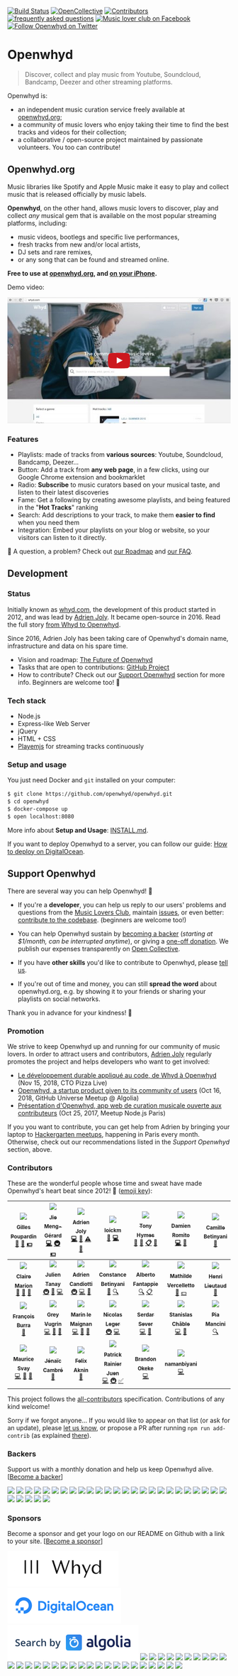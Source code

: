 [![Build Status](https://img.shields.io/travis/openwhyd/openwhyd/master.svg?style=flat-square)](https://travis-ci.org/openwhyd/openwhyd) [![OpenCollective](https://opencollective.com/openwhyd/backers/badge.svg?style=flat-square)](#backers) [![Contributors](https://img.shields.io/badge/all_contributors-23-brightgreen.svg?style=flat-square)](#contributors) [![frequently asked questions](https://img.shields.io/badge/help-FAQ-ff69b4.svg?style=flat-square)](docs/FAQ.md) [![Music lover club on Facebook](https://img.shields.io/badge/chat-music%20lover%20club-blue.svg?style=flat-square)](https://facebook.com/groups/openwhyd/) [![Follow Openwhyd on Twitter](https://img.shields.io/twitter/follow/open_whyd.svg?style=flat-square&label=Follow)](https://twitter.com/open_whyd)
# Openwhyd

> Discover, collect and play music from Youtube, Soundcloud, Bandcamp, Deezer and other streaming platforms.

Openwhyd is:
- an independent music curation service freely available at [openwhyd.org](https://openwhyd.org);
- a community of music lovers who enjoy taking their time to find the best tracks and videos for their collection;
- a collaborative / open-source project maintained by passionate volunteers. You too can contribute!

## Openwhyd.org

Music libraries like Spotify and Apple Music make it easy to play and collect music that is released officially by music labels.

**Openwhyd**, on the other hand, allows music lovers to discover, play and collect *any* musical gem that is available on the most popular streaming platforms, including:

- music videos, bootlegs and specific live performances,
- fresh tracks from new and/or local artists,
- DJ sets and rare remixes,
- or any song that can be found and streamed online.

**Free to use at [openwhyd.org](https://openwhyd.org), and [on your iPhone](https://openwhyd.org/iphone).**

Demo video:

[![Openwhyd Demo Video](./docs/img/openwhyd-demo-thumb.png)](https://www.youtube.com/watch?v=aZT8VlTV1YY "Openwhyd Demo Video")

### Features

- Playlists: made of tracks from **various sources**: Youtube, Soundcloud, Bandcamp, Deezer...
- Button: Add a track from **any web page**, in a few clicks, using our Google Chrome extension and bookmarklet
- Radio: **Subscribe** to music curators based on your musical taste, and listen to their latest discoveries
- Fame: Get a following by creating awesome playlists, and being featured in the "**Hot Tracks**" ranking
- Search: Add descriptions to your track, to make them **easier to find** when you need them
- Integration: Embed your playlists on your blog or website, so your visitors can listen to it directly.

👋 A question, a problem? Check out [our Roadmap](docs/ROADMAP.md) and [our FAQ](docs/FAQ.md).

## Development

### Status

Initially known as [whyd.com](https://whyd.com), the development of this product started in 2012, and was lead by [Adrien Joly](https://github.com/adrienjoly). It became open-source in 2016. Read the full story [from Whyd to Openwhyd](https://medium.com/openwhyd/music-amongst-other-topics-a4f41657d6d).

Since 2016, Adrien Joly has been taking care of Openwhyd's domain name, infrastructure and data on his spare time.

- Vision and roadmap: [The Future of Openwhyd](https://medium.com/openwhyd/the-future-of-openwhyd-9a39e0839ac3)
- Tasks that are open to contributions: [GitHub Project](https://github.com/openwhyd/openwhyd/projects/1)
- How to contribute? Check out our [Support Openwhyd](#support-openwhyd) section for more info. Beginners are welcome too! 🤗
<!--
- Latest stats, analytics and demographics: [Openwhyd data report, mid-october 2017](https://infograph.venngage.com/publish/c74df49b-2d2f-48bc-b9cb-5bc1f5908c37) 🔥
-->

### Tech stack

- Node.js
- Express-like Web Server
- jQuery
- HTML + CSS
- [Playemjs](https://github.com/adrienjoly/playemjs) for streaming tracks continuously

### Setup and usage

You just need Docker and `git` installed on your computer:

```sh
$ git clone https://github.com/openwhyd/openwhyd.git
$ cd openwhyd
$ docker-compose up
$ open localhost:8080
```

More info about **Setup and Usage**: [INSTALL.md](docs/INSTALL.md).

If you want to deploy Openwhyd to a server, you can follow our guide: [How to deploy on DigitalOcean](docs/howto-deploy-on-digitalocean.md).

## Support Openwhyd

There are several way you can help Openwhyd! 💓

- If you're a **developer**, you can help us reply to our users' problems and questions from the [Music Lovers Club](https://www.facebook.com/groups/openwhyd/), maintain [issues](https://github.com/openwhyd/openwhyd/issues), or even better: [contribute to the codebase](docs/FAQ.md#id-love-to-contribute-to-openwhyd-how-can-i-help). (beginners are welcome too!)

- You can help Openwhyd sustain by [becoming a backer](https://opencollective.com/openwhyd/order/313) (*starting at $1/month, can be interrupted anytime*), or giving a [one-off donation](https://opencollective.com/openwhyd/donate). We publish our expenses transparently on [Open Collective](https://opencollective.com/openwhyd).

- If you have **other skills** you'd like to contribute to Openwhyd, please [tell us](https://github.com/openwhyd/openwhyd/issues/new?title=Hi,+I+want+to+help!).

- If you're out of time and money, you can still **spread the word** about openwhyd.org, e.g. by showing it to your friends or sharing your playlists on social networks.

Thank you in advance for your kindness! 🤗

### Promotion

We strive to keep Openwhyd up and running for our community of music lovers. In order to attract users and contributors, [Adrien Joly](https://github.com/adrienjoly) regularly promotes the project and helps developers who want to get involved:

- [Le développement durable appliqué au code, de Whyd à Openwhyd](https://www.youtube.com/watch?v=MA5weD7giNU) (Nov 15, 2018, CTO Pizza Live)
- [Openwhyd, a startup product given to its community of users](https://docs.google.com/presentation/d/1bahmSwu9P5vhcTanWEmQ72OXD5_xqcxwQY4MvWnJlXU) (Oct 16, 2018, GitHub Universe Meetup @ Algolia)
- [Présentation d'Openwhyd, app web de curation musicale ouverte aux contributeurs](https://adrienjoly.com/slides/openwhyd-2017) (Oct 25, 2017, Meetup Node.js Paris)

If you you want to contribute, you can get help from Adrien by bringing your laptop to [Hackergarten meetups](https://www.meetup.com/fr-FR/Paris-Hackergarten), happening in Paris every month. Otherwise, check out our recommendations listed in the *Support Openwhyd* section, above.

### Contributors

These are the wonderful people whose time and sweat have made Openwhyd's heart beat since 2012! 💓 ([emoji key](https://github.com/kentcdodds/all-contributors#emoji-key)):

<!-- ALL-CONTRIBUTORS-LIST:START - Do not remove or modify this section -->
<!-- prettier-ignore -->
| [<img src="https://d1qb2nb5cznatu.cloudfront.net/users/56004-large?1405472476" width="98px;"/><br /><sub><b>Gilles Poupardin</b></sub>](https://twitter.com/gillespoupardin)<br />[📢](#talk "Talks") [🤔](#ideas "Ideas, Planning, & Feedback") [💵](#financial "Financial") | [<img src="https://avatars0.githubusercontent.com/u/764618?v=4" width="98px;"/><br /><sub><b>Jie Meng-Gérard</b></sub>](https://github.com/jiem)<br />[💻](https://github.com/openwhyd/openwhyd/commits?author=jiem "Code") [🚇](#infra-jiem "Infrastructure (Hosting, Build-Tools, etc)") [💵](#financial-jiem "Financial") | [<img src="https://avatars3.githubusercontent.com/u/531781?v=4" width="98px;"/><br /><sub><b>Adrien Joly</b></sub>](https://adrienjoly.com/now)<br />[💻](https://github.com/openwhyd/openwhyd/commits?author=adrienjoly "Code") [📖](https://github.com/openwhyd/openwhyd/commits?author=adrienjoly "Documentation") [⚠️](https://github.com/openwhyd/openwhyd/commits?author=adrienjoly "Tests") [💬](#question-adrienjoly "Answering Questions") | [<img src="https://avatars3.githubusercontent.com/u/910269?v=4" width="98px;"/><br /><sub><b>loickm</b></sub>](https://github.com/loickm)<br />[🎨](#design-loickm "Design") [💻](https://github.com/openwhyd/openwhyd/commits?author=loickm "Code") | [<img src="https://pbs.twimg.com/profile_images/708991890046246912/TrUSqpzo_400x400.jpg" width="98px;"/><br /><sub><b>Tony Hymes</b></sub>](https://twitter.com/tonyhymes)<br />[📢](#talk "Talks") [📝](#blog "Blogposts") [📋](#eventOrganizing "Event Organizing") [💬](#question "Answering Questions") | [<img src="https://avatars1.githubusercontent.com/u/603808?v=4" width="98px;"/><br /><sub><b>Damien Romito</b></sub>](http://www.choses.fr)<br />[💻](https://github.com/openwhyd/openwhyd/commits?author=damienromito "Code") [🔌](#plugin-damienromito "Plugin/utility libraries") | [<img src="https://www.nikonclub.fr/sites/default/files/styles/dashboard_avatar/public/users/avatars/2018-08/0036_Camille-Betinyani-2_0.jpg?itok=cceSKmUx" width="98px;"/><br /><sub><b>Camille Betinyani</b></sub>](http://www.camillebetinyani.com)<br />[🎨](#design "Design") |
| :---: | :---: | :---: | :---: | :---: | :---: | :---: |
| [<img src="https://cloudinary-a.akamaihd.net/hopwork/image/upload/h_360,w_360,c_thumb,g_face,z_0.4,q_auto,dpr_2.0/wdxqlikzwk4p8fcj1u6k.jpeg" width="98px;"/><br /><sub><b>Claire Marion</b></sub>](https://github.com/cmdcmdcmd)<br />[🎨](#design-cmdcmdcmd "Design") [📝](#blog-cmdcmdcmd "Blogposts") [🤔](#ideas-cmdcmdcmd "Ideas, Planning, & Feedback") | [<img src="https://avatars1.githubusercontent.com/u/1169844?v=4" width="98px;"/><br /><sub><b>Julien Tanay</b></sub>](http://julientanay.com)<br />[🚇](#infra-Djiit "Infrastructure (Hosting, Build-Tools, etc)") [🔧](#tool-Djiit "Tools") [💻](https://github.com/openwhyd/openwhyd/commits?author=Djiit "Code") | [<img src="https://avatars0.githubusercontent.com/u/243268?v=4" width="98px;"/><br /><sub><b>Adrien Candiotti</b></sub>](https://github.com/SkinyMonkey)<br />[🚇](#infra-SkinyMonkey "Infrastructure (Hosting, Build-Tools, etc)") [💻](https://github.com/openwhyd/openwhyd/commits?author=SkinyMonkey "Code") [🤔](#ideas-SkinyMonkey "Ideas, Planning, & Feedback") | [<img src="http://static8.viadeo-static.com/ukTJaFEht8_7xghQiybGR5b-XS0=/300x300/member/002141lujf3ta0qu%3Fts%3D1383075404000" width="98px;"/><br /><sub><b>Constance Betinyani</b></sub>](https://www.linkedin.com/in/constance-betinyani-30b8b95a/)<br />[📝](#blog "Blogposts") [🔍](#fundingFinding "Funding Finding") | [<img src="https://d1qb2nb5cznatu.cloudfront.net/users/28089-large?1489180378" width="98px;"/><br /><sub><b>Alberto Fantappie</b></sub>](https://angel.co/alberto-fantappie)<br />[🔍](#fundingFinding "Funding Finding") [📋](#eventOrganizing "Event Organizing") | [<img src="http://www.doyoubuzz.com/var/users/_/2016/8/31/13/1245112/avatar/1188719/avatar_cp_630.jpg?t=1545569639" width="98px;"/><br /><sub><b>Mathilde Vercelletto</b></sub>](https://www.linkedin.com/in/mathildevercelletto/)<br />[📖](https://github.com/openwhyd/openwhyd/commits?author= "Documentation") [💵](#financial "Financial") | [<img src="https://pbs.twimg.com/profile_images/465242079145099264/NXppNjIg_400x400.png" width="98px;"/><br /><sub><b>Henri Lieutaud</b></sub>](https://github.com/ElBurritoPodrido)<br />[🤔](#ideas-ElBurritoPodrido "Ideas, Planning, & Feedback") |
| [<img src="https://avatars3.githubusercontent.com/u/8008820?v=4" width="98px;"/><br /><sub><b>François Burra</b></sub>](https://github.com/FrancoisBurra)<br />[🤔](#ideas-FrancoisBurra "Ideas, Planning, & Feedback") | [<img src="https://avatars0.githubusercontent.com/u/3294460?v=4" width="98px;"/><br /><sub><b>Grey Vugrin</b></sub>](http://greyvugrin@github.io)<br />[💻](https://github.com/openwhyd/openwhyd/commits?author=greyvugrin "Code") [🐛](https://github.com/openwhyd/openwhyd/issues?q=author%3Agreyvugrin "Bug reports") [🔧](#tool-greyvugrin "Tools") | [<img src="https://avatars3.githubusercontent.com/u/5300654?v=4" width="98px;"/><br /><sub><b>Marin le Maignan</b></sub>](https://github.com/Marinlemaignan)<br />[💻](https://github.com/openwhyd/openwhyd/commits?author=Marinlemaignan "Code") [🐛](https://github.com/openwhyd/openwhyd/issues?q=author%3AMarinlemaignan "Bug reports") [🤔](#ideas-Marinlemaignan "Ideas, Planning, & Feedback") | [<img src="https://media.licdn.com/dms/image/C5603AQFMhpwwbDWWzQ/profile-displayphoto-shrink_800_800/0?e=1546473600&v=beta&t=bijrXeAQKSJoCRybxCoyVgkS0GF_h3GucQVLXu5TKik" width="98px;"/><br /><sub><b>Nicolas Leger</b></sub>](https://github.com/nicolasleger)<br />[🚇](#infra-nicolasleger "Infrastructure (Hosting, Build-Tools, etc)") [💻](https://github.com/openwhyd/openwhyd/commits?author=nicolasleger "Code") | [<img src="https://avatars2.githubusercontent.com/u/1911478?v=4" width="98px;"/><br /><sub><b>Serdar Sever</b></sub>](https://znk.github.io)<br />[💻](https://github.com/openwhyd/openwhyd/commits?author=znk "Code") [🐛](https://github.com/openwhyd/openwhyd/issues?q=author%3Aznk "Bug reports") | [<img src="https://avatars2.githubusercontent.com/u/19236802?v=4" width="98px;"/><br /><sub><b>Stanislas Châble</b></sub>](https://www.linkedin.com/in/stanislas-chable/)<br />[💻](https://github.com/openwhyd/openwhyd/commits?author=Selbahc "Code") [🐛](https://github.com/openwhyd/openwhyd/issues?q=author%3ASelbahc "Bug reports") | [<img src="https://avatars2.githubusercontent.com/u/3671070?v=4" width="98px;"/><br /><sub><b>Pia Mancini</b></sub>](http://piamancini.com)<br />[🔍](#fundingFinding-piamancini "Funding Finding") |
| [<img src="https://avatars2.githubusercontent.com/u/265349?v=4" width="98px;"/><br /><sub><b>Maurice Svay</b></sub>](http://svay.com/)<br />[💻](https://github.com/openwhyd/openwhyd/commits?author=mauricesvay "Code") [🐛](https://github.com/openwhyd/openwhyd/issues?q=author%3Amauricesvay "Bug reports") [🎨](#design-mauricesvay "Design") | [<img src="http://jenaiccambre.com/static/jenaic_cambre.7ab05dc2.jpg" width="98px;"/><br /><sub><b>Jénaïc Cambré</b></sub>](http://www.kadiks.net)<br />[💬](#question-kadiks "Answering Questions") | [<img src="https://i.imgur.com/wjtYzX4.jpg" width="98px;"/><br /><sub><b>Felix Aknin</b></sub>](https://www.linkedin.com/in/felix-aknin-61b72597/)<br />[💬](#question "Answering Questions") | [<img src="https://media.licdn.com/dms/image/C4D03AQH19-cggJnutA/profile-displayphoto-shrink_800_800/0?e=1546473600&v=beta&t=fHtEddqYGfuvvn7x4gKeSeLaot89o6OYFn5FFF54cIw" width="98px;"/><br /><sub><b>Patrick Rainier Juen</b></sub>](https://github.com/uLan08)<br />[💻](https://github.com/openwhyd/openwhyd/commits?author=uLan08 "Code") [🚇](#infra-uLan08 "Infrastructure (Hosting, Build-Tools, etc)") [✅](#tutorial-uLan08 "Tutorials") | [<img src="https://avatars1.githubusercontent.com/u/9751243?v=4" width="98px;"/><br /><sub><b>Brandon Okeke</b></sub>](http://brawrdon.com)<br />[💻](https://github.com/openwhyd/openwhyd/commits?author=Brawrdon "Code") | [<img src="https://avatars2.githubusercontent.com/u/43063269?v=4" width="98px;"/><br /><sub><b>namanbiyani</b></sub>](https://github.com/namanbiyani)<br />[💻](https://github.com/openwhyd/openwhyd/commits?author=namanbiyani "Code") |
<!-- ALL-CONTRIBUTORS-LIST:END -->

This project follows the [all-contributors](https://github.com/kentcdodds/all-contributors) specification. Contributions of any kind welcome!

Sorry if we forgot anyone... If you would like to appear on that list (or ask for an update), please [let us know](https://github.com/openwhyd/openwhyd/issues/new?title=Please+add+me+as+a+contributor), or propose a PR after running `npm run add-contrib` (as explained [there](https://www.npmjs.com/package/all-contributors-cli)).

### Backers

Support us with a monthly donation and help us keep Openwhyd alive. [[Become a backer](https://opencollective.com/openwhyd#backer)]

<a href="https://opencollective.com/openwhyd/backer/0/website" target="_blank"><img src="https://opencollective.com/openwhyd/backer/0/avatar.svg"></a>
<a href="https://opencollective.com/openwhyd/backer/1/website" target="_blank"><img src="https://opencollective.com/openwhyd/backer/1/avatar.svg"></a>
<a href="https://opencollective.com/openwhyd/backer/2/website" target="_blank"><img src="https://opencollective.com/openwhyd/backer/2/avatar.svg"></a>
<a href="https://opencollective.com/openwhyd/backer/3/website" target="_blank"><img src="https://opencollective.com/openwhyd/backer/3/avatar.svg"></a>
<a href="https://opencollective.com/openwhyd/backer/4/website" target="_blank"><img src="https://opencollective.com/openwhyd/backer/4/avatar.svg"></a>
<a href="https://opencollective.com/openwhyd/backer/5/website" target="_blank"><img src="https://opencollective.com/openwhyd/backer/5/avatar.svg"></a>
<a href="https://opencollective.com/openwhyd/backer/6/website" target="_blank"><img src="https://opencollective.com/openwhyd/backer/6/avatar.svg"></a>
<a href="https://opencollective.com/openwhyd/backer/7/website" target="_blank"><img src="https://opencollective.com/openwhyd/backer/7/avatar.svg"></a>
<a href="https://opencollective.com/openwhyd/backer/8/website" target="_blank"><img src="https://opencollective.com/openwhyd/backer/8/avatar.svg"></a>
<a href="https://opencollective.com/openwhyd/backer/9/website" target="_blank"><img src="https://opencollective.com/openwhyd/backer/9/avatar.svg"></a>
<a href="https://opencollective.com/openwhyd/backer/10/website" target="_blank"><img src="https://opencollective.com/openwhyd/backer/10/avatar.svg"></a>
<a href="https://opencollective.com/openwhyd/backer/11/website" target="_blank"><img src="https://opencollective.com/openwhyd/backer/11/avatar.svg"></a>
<a href="https://opencollective.com/openwhyd/backer/12/website" target="_blank"><img src="https://opencollective.com/openwhyd/backer/12/avatar.svg"></a>
<a href="https://opencollective.com/openwhyd/backer/13/website" target="_blank"><img src="https://opencollective.com/openwhyd/backer/13/avatar.svg"></a>
<a href="https://opencollective.com/openwhyd/backer/14/website" target="_blank"><img src="https://opencollective.com/openwhyd/backer/14/avatar.svg"></a>
<a href="https://opencollective.com/openwhyd/backer/15/website" target="_blank"><img src="https://opencollective.com/openwhyd/backer/15/avatar.svg"></a>
<a href="https://opencollective.com/openwhyd/backer/16/website" target="_blank"><img src="https://opencollective.com/openwhyd/backer/16/avatar.svg"></a>
<a href="https://opencollective.com/openwhyd/backer/17/website" target="_blank"><img src="https://opencollective.com/openwhyd/backer/17/avatar.svg"></a>
<a href="https://opencollective.com/openwhyd/backer/18/website" target="_blank"><img src="https://opencollective.com/openwhyd/backer/18/avatar.svg"></a>
<a href="https://opencollective.com/openwhyd/backer/19/website" target="_blank"><img src="https://opencollective.com/openwhyd/backer/19/avatar.svg"></a>
<a href="https://opencollective.com/openwhyd/backer/20/website" target="_blank"><img src="https://opencollective.com/openwhyd/backer/20/avatar.svg"></a>
<a href="https://opencollective.com/openwhyd/backer/21/website" target="_blank"><img src="https://opencollective.com/openwhyd/backer/21/avatar.svg"></a>
<a href="https://opencollective.com/openwhyd/backer/22/website" target="_blank"><img src="https://opencollective.com/openwhyd/backer/22/avatar.svg"></a>
<a href="https://opencollective.com/openwhyd/backer/23/website" target="_blank"><img src="https://opencollective.com/openwhyd/backer/23/avatar.svg"></a>
<a href="https://opencollective.com/openwhyd/backer/24/website" target="_blank"><img src="https://opencollective.com/openwhyd/backer/24/avatar.svg"></a>
<a href="https://opencollective.com/openwhyd/backer/25/website" target="_blank"><img src="https://opencollective.com/openwhyd/backer/25/avatar.svg"></a>
<a href="https://opencollective.com/openwhyd/backer/26/website" target="_blank"><img src="https://opencollective.com/openwhyd/backer/26/avatar.svg"></a>
<a href="https://opencollective.com/openwhyd/backer/27/website" target="_blank"><img src="https://opencollective.com/openwhyd/backer/27/avatar.svg"></a>
<a href="https://opencollective.com/openwhyd/backer/28/website" target="_blank"><img src="https://opencollective.com/openwhyd/backer/28/avatar.svg"></a>
<a href="https://opencollective.com/openwhyd/backer/29/website" target="_blank"><img src="https://opencollective.com/openwhyd/backer/29/avatar.svg"></a>

### Sponsors
Become a sponsor and get your logo on our README on Github with a link to your site. [[Become a sponsor](https://opencollective.com/openwhyd#sponsor)]

<a href="https://whyd.com/" target="_blank"><img alt="Whyd is the company that founded this service, donated the source code and still pays for distribution on Apple's App Store" src="docs/img/sponsor-whyd-smaller.png"></a>
<a href="https://www.digitalocean.com/" target="_blank"><img alt="DigitalOcean has kindly offered us one year worth of hosting, to help us maintain our open-source development effort" src="docs/img/sponsor-digitalocean.png"></a>
<a href="https://www.algolia.com/" target="_blank"><img alt="Algolia has been kindly providing our users with blazing-fast track search for years" src="docs/img/sponsor-algolia.png"></a>
<a href="https://opencollective.com/openwhyd/sponsor/0/website" target="_blank"><img src="https://opencollective.com/openwhyd/sponsor/0/avatar.svg"></a>
<a href="https://opencollective.com/openwhyd/sponsor/1/website" target="_blank"><img src="https://opencollective.com/openwhyd/sponsor/1/avatar.svg"></a>
<a href="https://opencollective.com/openwhyd/sponsor/2/website" target="_blank"><img src="https://opencollective.com/openwhyd/sponsor/2/avatar.svg"></a>
<a href="https://opencollective.com/openwhyd/sponsor/3/website" target="_blank"><img src="https://opencollective.com/openwhyd/sponsor/3/avatar.svg"></a>
<a href="https://opencollective.com/openwhyd/sponsor/4/website" target="_blank"><img src="https://opencollective.com/openwhyd/sponsor/4/avatar.svg"></a>
<a href="https://opencollective.com/openwhyd/sponsor/5/website" target="_blank"><img src="https://opencollective.com/openwhyd/sponsor/5/avatar.svg"></a>
<a href="https://opencollective.com/openwhyd/sponsor/6/website" target="_blank"><img src="https://opencollective.com/openwhyd/sponsor/6/avatar.svg"></a>
<a href="https://opencollective.com/openwhyd/sponsor/7/website" target="_blank"><img src="https://opencollective.com/openwhyd/sponsor/7/avatar.svg"></a>
<a href="https://opencollective.com/openwhyd/sponsor/8/website" target="_blank"><img src="https://opencollective.com/openwhyd/sponsor/8/avatar.svg"></a>
<a href="https://opencollective.com/openwhyd/sponsor/9/website" target="_blank"><img src="https://opencollective.com/openwhyd/sponsor/9/avatar.svg"></a>
<a href="https://opencollective.com/openwhyd/sponsor/10/website" target="_blank"><img src="https://opencollective.com/openwhyd/sponsor/10/avatar.svg"></a>
<a href="https://opencollective.com/openwhyd/sponsor/11/website" target="_blank"><img src="https://opencollective.com/openwhyd/sponsor/11/avatar.svg"></a>
<a href="https://opencollective.com/openwhyd/sponsor/12/website" target="_blank"><img src="https://opencollective.com/openwhyd/sponsor/12/avatar.svg"></a>
<a href="https://opencollective.com/openwhyd/sponsor/13/website" target="_blank"><img src="https://opencollective.com/openwhyd/sponsor/13/avatar.svg"></a>
<a href="https://opencollective.com/openwhyd/sponsor/14/website" target="_blank"><img src="https://opencollective.com/openwhyd/sponsor/14/avatar.svg"></a>
<a href="https://opencollective.com/openwhyd/sponsor/15/website" target="_blank"><img src="https://opencollective.com/openwhyd/sponsor/15/avatar.svg"></a>
<a href="https://opencollective.com/openwhyd/sponsor/16/website" target="_blank"><img src="https://opencollective.com/openwhyd/sponsor/16/avatar.svg"></a>
<a href="https://opencollective.com/openwhyd/sponsor/17/website" target="_blank"><img src="https://opencollective.com/openwhyd/sponsor/17/avatar.svg"></a>
<a href="https://opencollective.com/openwhyd/sponsor/18/website" target="_blank"><img src="https://opencollective.com/openwhyd/sponsor/18/avatar.svg"></a>
<a href="https://opencollective.com/openwhyd/sponsor/19/website" target="_blank"><img src="https://opencollective.com/openwhyd/sponsor/19/avatar.svg"></a>
<a href="https://opencollective.com/openwhyd/sponsor/20/website" target="_blank"><img src="https://opencollective.com/openwhyd/sponsor/20/avatar.svg"></a>
<a href="https://opencollective.com/openwhyd/sponsor/21/website" target="_blank"><img src="https://opencollective.com/openwhyd/sponsor/21/avatar.svg"></a>
<a href="https://opencollective.com/openwhyd/sponsor/22/website" target="_blank"><img src="https://opencollective.com/openwhyd/sponsor/22/avatar.svg"></a>
<a href="https://opencollective.com/openwhyd/sponsor/23/website" target="_blank"><img src="https://opencollective.com/openwhyd/sponsor/23/avatar.svg"></a>
<a href="https://opencollective.com/openwhyd/sponsor/24/website" target="_blank"><img src="https://opencollective.com/openwhyd/sponsor/24/avatar.svg"></a>
<a href="https://opencollective.com/openwhyd/sponsor/25/website" target="_blank"><img src="https://opencollective.com/openwhyd/sponsor/25/avatar.svg"></a>
<a href="https://opencollective.com/openwhyd/sponsor/26/website" target="_blank"><img src="https://opencollective.com/openwhyd/sponsor/26/avatar.svg"></a>
<a href="https://opencollective.com/openwhyd/sponsor/27/website" target="_blank"><img src="https://opencollective.com/openwhyd/sponsor/27/avatar.svg"></a>
<a href="https://opencollective.com/openwhyd/sponsor/28/website" target="_blank"><img src="https://opencollective.com/openwhyd/sponsor/28/avatar.svg"></a>
<a href="https://opencollective.com/openwhyd/sponsor/29/website" target="_blank"><img src="https://opencollective.com/openwhyd/sponsor/29/avatar.svg"></a>
